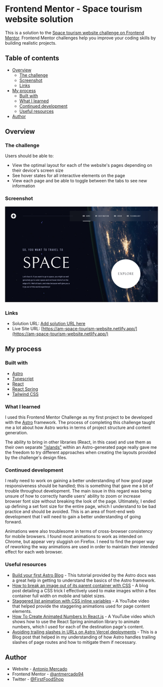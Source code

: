# Frontend Mentor - Space tourism website solution

This is a solution to the [Space tourism website challenge on Frontend Mentor](https://www.frontendmentor.io/challenges/space-tourism-multipage-website-gRWj1URZ3). Frontend Mentor challenges help you improve your coding skills by building realistic projects.

## Table of contents

- [Overview](#overview)
  - [The challenge](#the-challenge)
  - [Screenshot](#screenshot)
  - [Links](#links)
- [My process](#my-process)
  - [Built with](#built-with)
  - [What I learned](#what-i-learned)
  - [Continued development](#continued-development)
  - [Useful resources](#useful-resources)
- [Author](#author)

## Overview

### The challenge

Users should be able to:

- View the optimal layout for each of the website's pages depending on their device's screen size
- See hover states for all interactive elements on the page
- View each page and be able to toggle between the tabs to see new information

### Screenshot

![](./screenshot.jpg)

### Links

- Solution URL: [Add solution URL here](https://your-solution-url.com)
- Live Site URL: [https://am-space-tourism-website.netlify.app/](https://am-space-tourism-website.netlify.app/)

## My process

### Built with

- [Astro](https://astro.build/)
- [Typescript](https://www.typescriptlang.org/)
- [React](https://reactjs.org/)
- [React Spring](https://www.react-spring.dev/)
- [Tailwind CSS](https://tailwindcss.com/)

### What I learned

I used this Frontend Mentor Challenge as my first project to be developed with the [Astro](https://astro.build/) framework. The process of completing this challenge taught me a lot about how Astro works in terms of project structure and content generation.

The ability to bring in other libraries (React, in this case) and use them as their own separate ["islands"](https://docs.astro.build/en/concepts/islands/#_top) within an Astro-generated page really gave me the freedom to try different approaches when creating the layouts provided by the challenge's design files.

### Continued development

I really need to work on gaining a better understanding of how good page responsiveness should be handled; this is something that gave me a bit of trouble throughout development. The main issue in this regard was being unsure of how to correctly handle users' ability to zoom or increase browser font size without breaking the look of the page. Ultimately, I ended up defining a set font size for the entire page, which I understand to be bad practice and should be avoided. This is an area of front-end web development that I will need to gain a better understanding of going forward.

Animations were also troublesome in terms of cross-browser consistency for mobile browsers. I found most animations to work as intended on Chrome, but appear very sluggish on Firefox. I need to find the proper way of reworking the way animations are used in order to maintain their intended effect for each web browser.

### Useful resources

- [Build your first Astro Blog](https://docs.astro.build/en/tutorial/0-introduction/) - This tutorial provided by the Astro docs was a great help in getting to understand the basics of the Astro framework.
- [How to break an image out of its parent container with CSS](https://gomakethings.com/how-to-break-an-image-out-of-its-parent-container-with-css/) - A blog post detailing a CSS trick I effectively used to make images within a flex container full width on mobile and tablet sizes.
- [Staggered list animation with CSS inline variables](https://www.youtube.com/watch?v=l_sRhY3uRYQ) - A YouTube video that helped provide the staggering animations used for page content elements.
- [How To Create Animated Numbers In React.js](https://www.youtube.com/watch?v=SsDtEq50xiQ) - A YouTube video which shows how to use the React Spring animation library to animate numbers, which I used for each of the destination page's content.
- [Avoiding trailing slashes in URLs on Astro Vercel deployments](https://noahflk.com/blog/trailing-slashes-astro) - This is a Blog post that helped in my understanding of how Astro handles trailing slashes of page routes and how to mitigate them if necessary.

## Author

- Website - [Antonio Mercado](https://amdev.work)
- Frontend Mentor - [@antmercado94](https://www.frontendmentor.io/profile/antmercado94)
- Twitter - [@FirstFoodShop](https://www.twitter.com/firstfoodshop)
